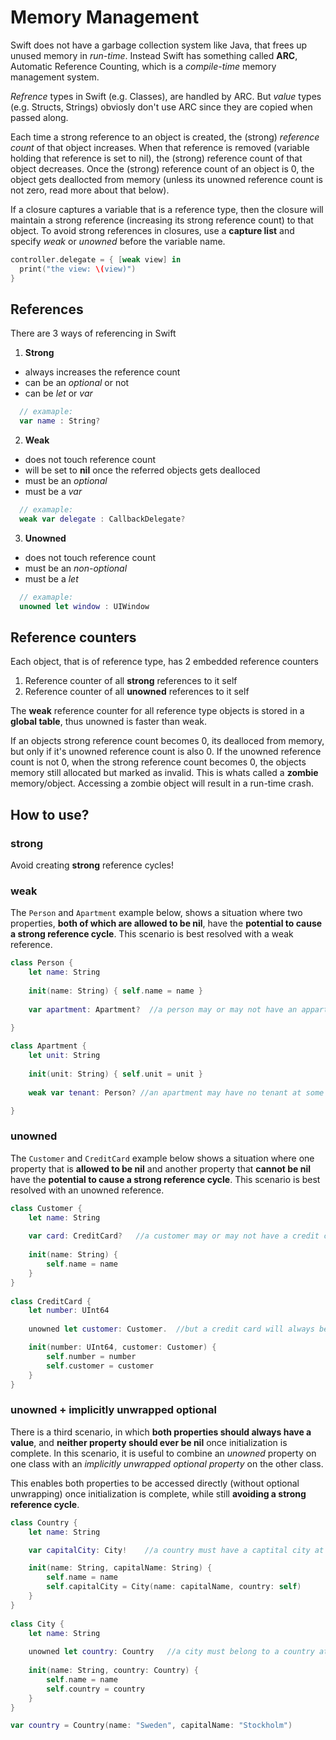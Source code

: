 # Memory Management

Swift does not have a garbage collection system like Java, that frees up unused memory in _run-time_.
Instead Swift has something called **ARC**, Automatic Reference Counting, which is a _compile-time_ memory management system.

_Refrence_ types in Swift (e.g. Classes), are handled by ARC. But _value_ types (e.g. Structs, Strings) obviosly don't use ARC since they are copied when passed along.

Each time a strong reference to an object is created, the (strong) _reference count_ of that object increases.
When that reference is removed (variable holding that reference is set to nil), the (strong) reference count of that object decreases.
Once the (strong) reference count of an object is 0, the object gets deallocted from memory (unless its unowned reference count is not zero, read more about that below).

If a closure captures a variable that is a reference type, then the closure will maintain a strong reference (increasing its strong reference count) to that object. To avoid strong references in closures, use a **capture list** and specify _weak_ or _unowned_ before the variable name.
```swift
controller.delegate = { [weak view] in
  print("the view: \(view)")
}
```



## References

There are 3 ways of referencing in Swift

1. **Strong**
  - always increases the reference count 
  - can be an _optional_ or not
  - can be _let_ or _var_
  ```swift
    // examaple:
    var name : String?
  ```
  
2. **Weak**
  - does not touch reference count
  - will be set to **nil** once the referred objects gets dealloced
  - must be an _optional_
  - must be a _var_
  ```swift 
    // examaple:
    weak var delegate : CallbackDelegate? 
  ```
  
3. **Unowned**
  - does not touch reference count
  - must be an _non-optional_
  - must be a _let_
  ```swift
    // examaple:
    unowned let window : UIWindow 
  ```


## Reference counters
Each object, that is of reference type, has 2 embedded reference counters
1. Reference counter of all **strong** references to it self
2. Reference counter of all **unowned** references to it self

The **weak** reference counter for all reference type objects is stored in a **global table**, thus unowned is faster than weak.

If an objects strong reference count becomes 0, its dealloced from memory, but only if it's unowned reference count is also 0. 
If the unowned reference count is not 0, when the strong reference count becomes 0, the objects memory still allocated but marked as invalid. This is whats called a **zombie** memory/object. Accessing a zombie object will result in a run-time crash.


## How to use?

### strong
Avoid creating **strong** reference cycles!

### weak
The `Person` and `Apartment` example below, shows a situation where two properties, **both of which are allowed to be nil**, have the **potential to cause a strong reference cycle**. This scenario is best resolved with a weak reference.


```swift
class Person {
    let name: String
   
    init(name: String) { self.name = name }
    
    var apartment: Apartment?  //a person may or may not have an appartment

}
 
class Apartment {
    let unit: String
    
    init(unit: String) { self.unit = unit }
    
    weak var tenant: Person? //an apartment may have no tenant at some point in its lifetime

}
```



### unowned

The `Customer` and `CreditCard` example below shows a situation where one property that is **allowed to be nil** and another property that **cannot be nil** have the **potential to cause a strong reference cycle**. This scenario is best resolved with an unowned reference.


```swift
class Customer {
    let name: String
    
    var card: CreditCard?   //a customer may or may not have a credit card
    
    init(name: String) {
        self.name = name
    }
}
 
class CreditCard {
    let number: UInt64
    
    unowned let customer: Customer.  //but a credit card will always be associated with a customer

    init(number: UInt64, customer: Customer) {
        self.number = number
        self.customer = customer
    }
}

```

### unowned + implicitly unwrapped optional

There is a third scenario, in which **both properties should always have a value**, and **neither property should ever be nil** once initialization is complete. In this scenario, it is useful to combine an _unowned_ property on one class with an _implicitly unwrapped optional property_ on the other class.

This enables both properties to be accessed directly (without optional unwrapping) once initialization is complete, while still **avoiding a strong reference cycle**.

```swift
class Country {
    let name: String

    var capitalCity: City!    //a country must have a captital city at all times. Implicitly unrwapped optional

    init(name: String, capitalName: String) {
        self.name = name
        self.capitalCity = City(name: capitalName, country: self)
    }
}
 
class City {
    let name: String
    
    unowned let country: Country   //a city must belong to a country at all times. 
    
    init(name: String, country: Country) {
        self.name = name
        self.country = country
    }
}

var country = Country(name: "Sweden", capitalName: "Stockholm")

```


